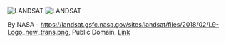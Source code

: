
![LANDSAT](https://landsat.gsfc.nasa.gov/wp-content/uploads/2016/10/Landsat9.png)
![LANDSAT](https://upload.wikimedia.org/wikipedia/commons/thumb/7/72/LANDSAT_9.png/800px-LANDSAT_9.png)

By NASA - <a rel="nofollow" class="external free" href="https://landsat.gsfc.nasa.gov/sites/landsat/files/2018/02/L9-Logo_new_trans.png">https://landsat.gsfc.nasa.gov/sites/landsat/files/2018/02/L9-Logo_new_trans.png</a>, Public Domain, <a href="https://commons.wikimedia.org/w/index.php?curid=102415692">Link</a>